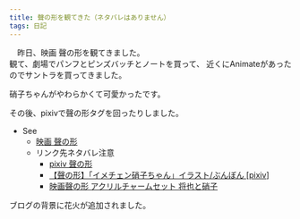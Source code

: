 ```yaml
---
title: 聲の形を観てきた（ネタバレはありません）
tags: 日記
---
```

　昨日、映画 聲の形を観てきました。  
観て、劇場でパンフとピンズバッチとノートを買って、
近くにAnimateがあったのでサントラを買ってきました。

硝子ちゃんがやわらかくて可愛かったです。

その後、pixivで聲の形タグを回ったりしました。

+ See
    - [映画 聲の形](http://koenokatachi-movie.com/)
    + リンク先ネタバレ注意
        - [pixiv 聲の形](http://www.pixiv.net/tags.php?tag=%E8%81%B2%E3%81%AE%E5%BD%A2)
        - [【聲の形】「イメチェン硝子ちゃん」イラスト/ぶんぼん [pixiv]](http://www.pixiv.net/member_illust.php?mode=medium&illust_id=59138621)
        - [映画聲の形 アクリルチャームセット 将也と硝子](http://kyoanishop.com/shopdetail/000000000972/ct1/page1/order/)

ブログの背景に花火が追加されました。
